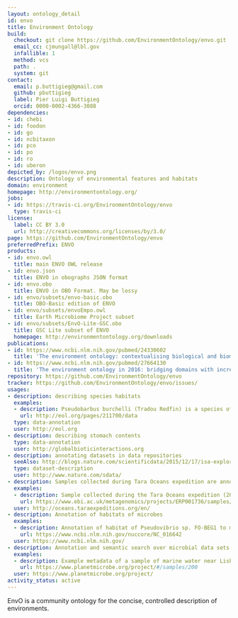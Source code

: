 ```yaml
---
layout: ontology_detail
id: envo
title: Environment Ontology
build:
  checkout: git clone https://github.com/EnvironmentOntology/envo.git
  email_cc: cjmungall@lbl.gov
  infallible: 1
  method: vcs
  path: .
  system: git
contact:
  email: p.buttigieg@gmail.com
  github: pbuttigieg
  label: Pier Luigi Buttigieg
  orcid: 0000-0002-4366-3088
dependencies:
- id: chebi
- id: foodon
- id: go
- id: ncbitaxon
- id: pco
- id: po
- id: ro
- id: uberon
depicted_by: /logos/envo.png
description: Ontology of environmental features and habitats
domain: environment
homepage: http://environmentontology.org/
jobs:
- id: https://travis-ci.org/EnvironmentOntology/envo
  type: travis-ci
license:
  label: CC BY 3.0
  url: http://creativecommons.org/licenses/by/3.0/
page: https://github.com/EnvironmentOntology/envo
preferredPrefix: ENVO
products:
- id: envo.owl
  title: main ENVO OWL release
- id: envo.json
  title: ENVO in obographs JSON format
- id: envo.obo
  title: ENVO in OBO Format. May be lossy
- id: envo/subsets/envo-basic.obo
  title: OBO-Basic edition of ENVO
- id: envo/subsets/envoEmpo.owl
  title: Earth Microbiome Project subset
- id: envo/subsets/EnvO-Lite-GSC.obo
  title: GSC Lite subset of ENVO
  homepage: http://environmentontology.org/downloads
publications:
- id: https://www.ncbi.nlm.nih.gov/pubmed/24330602
  title: 'The environment ontology: contextualising biological and biomedical entities'
- id: https://www.ncbi.nlm.nih.gov/pubmed/27664130
  title: 'The environment ontology in 2016: bridging domains with increased scope, semantic density, and interoperation'
repository: https://github.com/EnvironmentOntology/envo
tracker: https://github.com/EnvironmentOntology/envo/issues/
usages:
- description: describing species habitats
  examples:
  - description: Pseudobarbus burchelli (Tradou Redfin) is a species of bony fishes in the family Cyprinidae. They are associated with freshwater habitat. Individuals can grow to 13.5 cm. They have sexual reproduction.
    url: http://eol.org/pages/211700/data
  type: data-annotation
  user: http://eol.org
- description: describing stomach contents
  type: data-annotation
  user: http://globalbioticinteractions.org
- description: annotating datasets in data repositories
  seeAlso: http://blogs.nature.com/scientificdata/2015/12/17/isa-explorer/
  type: dataset-description
  user: http://www.nature.com/sdata/
- description: Samples collected during Tara Oceans expedition are annotated with ENVO
  examples:
  - description: Sample collected during the Tara Oceans expedition (2009-2013) at station TARA_004 (latitudeN=36.5533, longitudeE=-6.5669)
    url: https://www.ebi.ac.uk/metagenomics/projects/ERP001736/samples/ERS487899
  user: http://oceans.taraexpeditions.org/en/
- description: Annotation of habitats of microbes
  examples:
  - description: Annotation of habitat of Pseudovibrio sp. FO-BEG1 to marine environment
    url: https://www.ncbi.nlm.nih.gov/nuccore/NC_016642
  user: https://www.ncbi.nlm.nih.gov/
- description: Annotation and semantic search over microbial data sets
  examples:
  - description: Example metadata of a sample of marine water near Lisboa, taken as part of the Ocean Sampling Day Project (https://www.microb3.eu/osd.html). ENVO is used for the fields environmental feature, material, and biome.
    url: https://www.planetmicrobe.org/project/#/samples/200
  user: https://www.planetmicrobe.org/project/
activity_status: active
---
```


EnvO is a community ontology for the concise, controlled description of environments.
